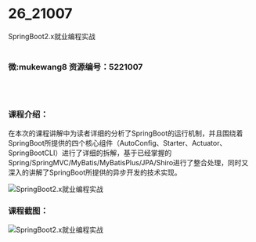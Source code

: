 # 26_21007
SpringBoot2.x就业编程实战
<br/></br>
<h3>微:mukewang8 资源编号：5221007</h3>
<br/></br>
<h3>课程介绍：</h3>
<p>在本次的课程讲解中为读者详细的分析了SpringBoot的运行机制，并且围绕着SpringBoot所提供的四个核心组件（AutoConfig、Starter、Actuator、SpringBootCLI）进行了详细的拆解，基于已经掌握的Spring/SpringMVC/MyBatis/MyBatisPlus/JPA/Shiro进行了整合处理，同时又深入的讲解了SpringBoot所提供的异步开发的技术实现。</p>
<p><img src="https://www.ko996.com/wp-content/uploads/img/2021/09/1-11-300x155.png" alt="SpringBoot2.x就业编程实战"></p>
<div class="info-desc">
<h3>课程截图：</h3>
<p><img src="https://www.ko996.com/wp-content/uploads/img/2021/09/2-11.png" alt="SpringBoot2.x就业编程实战"></p>


			
</div>
